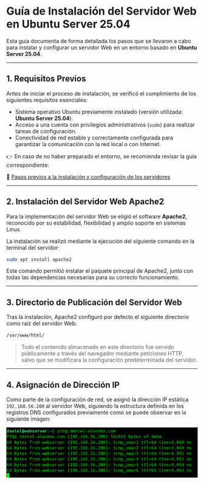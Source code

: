 # Guía de Instalación del Servidor Web en Ubuntu Server 25.04

Esta guía documenta de forma detallada los pasos que se llevaron a cabo para instalar y configurar un servidor Web en un entorno basado en **Ubuntu Server 25.04**.

---

## 1. Requisitos Previos

Antes de iniciar el proceso de instalación, se verificó el cumplimiento de los siguientes requisitos esenciales:

* Sistema operativo Ubuntu previamente instalado (versión utilizada: **Ubuntu Server 25.04**).
* Acceso a una cuenta con privilegios administrativos (`sudo`) para realizar tareas de configuración.
* Conectividad de red estable y correctamente configurada para garantizar la comunicación con la red local o con Internet.

👉 En caso de no haber preparado el entorno, se recomienda revisar la guía correspondiente:

🔗 [Pasos previos a la instalación y configuración de los servidores](./preview.md "Primeros pasos antes de la instalación")

---

## 2. Instalación del Servidor Web Apache2

Para la implementación del servidor Web se eligió el software **Apache2**, reconocido por su estabilidad, flexibilidad y amplio soporte en sistemas Linux.

La instalación se realizó mediante la ejecución del siguiente comando en la terminal del servidor:

```bash
sudo apt install apache2
```

Este comando permitió instalar el paquete principal de Apache2, junto con todas las dependencias necesarias para su correcto funcionamiento.

---

## 3. Directorio de Publicación del Servidor Web

Tras la instalación, Apache2 configuró por defecto el siguiente directorio como raíz del servidor Web:

```bash
/var/www/html/
```

> Todo el contenido almacenado en este directorio fue servido públicamente a través del navegador mediante peticiones HTTP, salvo que se modificara la configuración predeterminada del servidor.

---

## 4. Asignación de Dirección IP

Como parte de la configuración de red, se asignó la dirección IP estática `192.168.56.200` al servidor Web, siguiendo la estructura definida en los registros DNS configurados previamente como se puede observar en la siguiente imagen:

![Vista previa](../images/35.png "Vista previa")